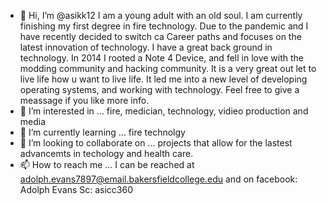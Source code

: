 - 👋 Hi, I’m @asikk12 I am a young adult with an old soul. I am currently finishing my first degree in fire technology. Due to the pandemic and I have recently decided to switch ca
Career paths and focuses on the latest innovation of technology. I have a great back ground in technology. In 2014 I rooted a Note 4 Device, and fell in love with the modding community and
hacking community. It is a very great out let to live life how u want to live life. It led me into a new level of developing operating systems, and working with technology. Feel free to give 
a meassage if you like more info. 
- 👀 I’m interested in ... fire, medician, technology, vidieo production and media 
- 🌱 I’m currently learning ... fire technolgy 
- 💞️ I’m looking to collaborate on ... projects that allow for the lastest advancemts in techology and health care. 
- 📫 How to reach me ... I can be reached at adolph.evans7897@email.bakersfieldcollege.edu and on facebook: Adolph Evans Sc: asicc360 

<!---
asikk12/asikk12 is a ✨ special ✨ repository because its `README.md` (this file) appears on your GitHub profile.
You can click the Preview link to take a look at your changes.
--->
